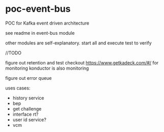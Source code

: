 # poc-event-bus
POC for Kafka event driven architecture

see readme in event-bus module

other modules are self-explanatory. start all and execute test to verify

//TODO 

figure out retention and test
checkout https://www.getkadeck.com/#/ for monitoring
konductor is also monitoring

figure out error queue


uses cases:

- history service
- bep
- get challenge
- interface rt?
- user id service?
- vcm

